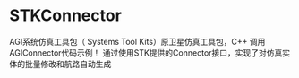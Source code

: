# STKConnector
AGI系统仿真工具包（ Systems Tool Kits）原卫星仿真工具包，C++ 调用AGIConnector代码示例！
通过使用STK提供的Connector接口，实现了对仿真实体的批量修改和航路自动生成
